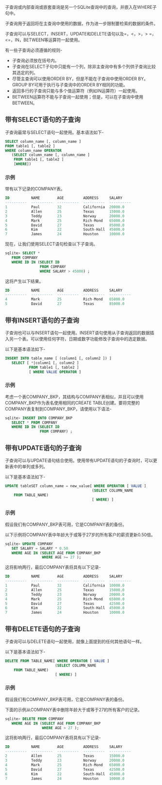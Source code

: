 <font style="color:rgb(51, 51, 51);">子查询或内部查询或嵌套查询是另一个SQLite查询中的查询，并嵌入在WHERE子句中。</font>

<font style="color:rgb(51, 51, 51);">子查询用于返回将在主查询中使用的数据，作为进一步限制要检索的数据的条件。</font>

<font style="color:rgb(51, 51, 51);">子查询可以与SELECT，INSERT，UPDATE和DELETE语句以及=，<，>，> =，<=，IN，BETWEEN等运算符一起使用。</font>

<font style="color:rgb(51, 51, 51);">有一些子查询必须遵循的规则-</font>

+ <font style="color:rgb(51, 51, 51);">子查询必须放在括号内。</font>
+ <font style="color:rgb(51, 51, 51);">子查询在SELECT子句中只能有一个列，除非主查询中有多个列供子查询比较其选定的列。</font>
+ <font style="color:rgb(51, 51, 51);">尽管主查询可以使用ORDER BY，但是不能在子查询中使用ORDER BY。GROUP BY可用于执行与子查询中的ORDER BY相同的功能。</font>
+ <font style="color:rgb(51, 51, 51);">返回多行的子查询只能与多个值运算符（例如IN运算符）一起使用。</font>
+ <font style="color:rgb(51, 51, 51);">BETWEEN运算符不能与子查询一起使用；但是，可以在子查询中使用BETWEEN。</font>

## <font style="color:rgb(51, 51, 51);">带有SELECT语句的子查询</font>
<font style="color:rgb(51, 51, 51);">子查询最常与SELECT语句一起使用。基本语法如下-</font>

```sql
SELECT column_name [, column_name ]
FROM table1 [, table2 ]
WHERE column_name OPERATOR
   (SELECT column_name [, column_name ]
    FROM table1 [, table2 ]
    [WHERE])
```

### <font style="color:rgb(51, 51, 51);">示例</font>
<font style="color:rgb(51, 51, 51);">带有以下记录的COMPANY表。</font>

```sql
ID          NAME        AGE         ADDRESS     SALARY
----------  ----------  ----------  ----------  ----------
1           Paul        32          California  20000.0
2           Allen       25          Texas       15000.0
3           Teddy       23          Norway      20000.0
4           Mark        25          Rich-Mond   65000.0
5           David       27          Texas       85000.0
6           Kim         22          South-Hall  45000.0
7           James       24          Houston     10000.0
```

<font style="color:rgb(51, 51, 51);">现在，让我们使用SELECT语句检查以下子查询。</font>

```sql
sqlite> SELECT * 
   FROM COMPANY 
   WHERE ID IN (SELECT ID 
                FROM COMPANY 
                WHERE SALARY > 45000) ;
```

<font style="color:rgb(51, 51, 51);">这将产生以下结果。</font>

```sql
ID          NAME        AGE         ADDRESS     SALARY
----------  ----------  ----------  ----------  ----------
4           Mark        25          Rich-Mond   65000.0
5           David       27          Texas       85000.0
```

## <font style="color:rgb(51, 51, 51);">带有INSERT语句的子查询</font>
<font style="color:rgb(51, 51, 51);">子查询也可以与INSERT语句一起使用。INSERT语句使用从子查询返回的数据插入另一个表。可以使用任何字符，日期或数字功能修改子查询中的选定数据。</font>

<font style="color:rgb(51, 51, 51);">以下是基本语法如下-</font>

```sql
INSERT INTO table_name [ (column1 [, column2 ]) ]
   SELECT [ *|column1 [, column2 ]
           FROM table1 [, table2 ]
           [ WHERE VALUE OPERATOR ]
```

### <font style="color:rgb(51, 51, 51);">示例</font>
<font style="color:rgb(51, 51, 51);">考虑一个表COMPANY_BKP，其结构与COMPANY表相似，并且可以使用COMPANY_BKP作为表名使用相同的CREATE TABLE创建。要将完整的COMPANY表复制到COMPANY_BKP，请使用以下语法-</font>

```sql
sqlite> INSERT INTO COMPANY_BKP
   SELECT * FROM COMPANY 
   WHERE ID IN (SELECT ID 
                FROM COMPANY) ;
```

## <font style="color:rgb(51, 51, 51);">带有UPDATE语句的子查询</font>
<font style="color:rgb(51, 51, 51);">子查询可以与UPDATE语句结合使用。使用带有UPDATE语句的子查询时，可以更新表中的单列或多列。</font>

<font style="color:rgb(51, 51, 51);">以下是基本语法如下-</font>

```sql
UPDATE tableSET column_name = new_value[ WHERE OPERATOR [ VALUE ]
                                        (SELECT COLUMN_NAME
    FROM TABLE_NAME)
                                        [ WHERE) ]
```

### <font style="color:rgb(51, 51, 51);">示例</font>
<font style="color:rgb(51, 51, 51);">假设我们有COMPANY_BKP表可用，它是COMPANY表的备份。</font>

<font style="color:rgb(51, 51, 51);">以下示例将COMPANY表中年龄大于或等于27岁的所有客户的薪资更新0.50倍。</font>

```sql
sqlite> UPDATE COMPANY
   SET SALARY = SALARY * 0.50
   WHERE AGE IN (SELECT AGE FROM COMPANY_BKP
                 WHERE AGE >= 27 );
```

<font style="color:rgb(51, 51, 51);">这将影响两行，最后COMPANY表将具有以下记录-</font>

```sql
ID          NAME        AGE         ADDRESS     SALARY
----------  ----------  ----------  ----------  ----------
1           Paul        32          California  10000.0
2           Allen       25          Texas       15000.0
3           Teddy       23          Norway      20000.0
4           Mark        25          Rich-Mond   65000.0
5           David       27          Texas       42500.0
6           Kim         22          South-Hall  45000.0
7           James       24          Houston     10000.0
```

## <font style="color:rgb(51, 51, 51);">带有DELETE语句的子查询</font>
<font style="color:rgb(51, 51, 51);">子查询可以与DELETE语句一起使用，就像上面提到的任何其他语句一样。</font>

<font style="color:rgb(51, 51, 51);">以下是基本语法如下-</font>

```sql
DELETE FROM TABLE_NAME[ WHERE OPERATOR [ VALUE ]
                       (SELECT COLUMN_NAME
    FROM TABLE_NAME)
                       [ WHERE) ]
```

### <font style="color:rgb(51, 51, 51);">示例</font>
<font style="color:rgb(51, 51, 51);">假设我们有COMPANY_BKP表可用，它是COMPANY表的备份。</font>

<font style="color:rgb(51, 51, 51);">下面的示例从COMPANY表中删除年龄大于或等于27的所有客户的记录。</font>

```sql
sqlite> DELETE FROM COMPANY
   WHERE AGE IN (SELECT AGE FROM COMPANY_BKP
                 WHERE AGE > 27 );
```

<font style="color:rgb(51, 51, 51);">这将影响两行，最后COMPANY表将具有以下记录-</font>

```sql
ID          NAME        AGE         ADDRESS     SALARY
----------  ----------  ----------  ----------  ----------
2           Allen       25          Texas       15000.0
3           Teddy       23          Norway      20000.0
4           Mark        25          Rich-Mond   65000.0
5           David       27          Texas       42500.0
6           Kim         22          South-Hall  45000.0
7           James       24          Houston     10000.0
```


